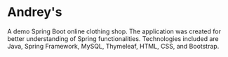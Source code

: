 # Andrey's
A demo Spring Boot online clothing shop. The application was created for better understanding of Spring functionalities. Technologies included are Java, Spring Framework, MySQL, Thymeleaf, HTML, CSS, and Bootstrap.
